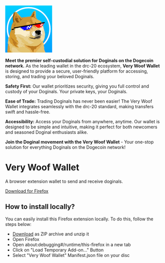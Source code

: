 ![woof wallet icon](icons/logo.jpg)

**Meet the premier self-custodial solution for Doginals on the Dogecoin network.** As the leading wallet in the drc-20 ecosystem, **Very Woof Wallet** is designed to provide a secure, user-friendly platform for accessing, storing, and trading your beloved Doginals.

**Safety First:** Our wallet prioritizes security, giving you full control and custody of your Doginals. Your private keys, your Doginals.

**Ease of Trade:** Trading Doginals has never been easier! The Very Woof Wallet integrates seamlessly with the drc-20 standard, making transfers swift and hassle-free.

**Accessibility:** Access your Doginals from anywhere, anytime. Our wallet is designed to be simple and intuitive, making it perfect for both newcomers and seasoned Doginal enthusiasts alike.

**Join the Doginal movement with the Very Woof Wallet** - Your one-stop solution for everything Doginals on the Dogecoin network!

# Very Woof Wallet

A browser extension wallet to send and receive doginals.

[Download for Firefox](https://addons.mozilla.org/en-US/firefox/addon/very-woof-wallet)

## How to install locally?

You can easily install this Firefox extension locally. To do this, follow the steps below:

- [Download](https://addons.mozilla.org/firefox/downloads/file/4111171/very_woof_wallet-0.9.2.zip) as ZIP archive and unzip it
- Open Firefox 
- Open about:debugging#/runtime/this-firefox in a new tab
- Click on "Load Temporary Add-on..." Button
- Select "Very Woof Wallet" Manifest.json file on your disc